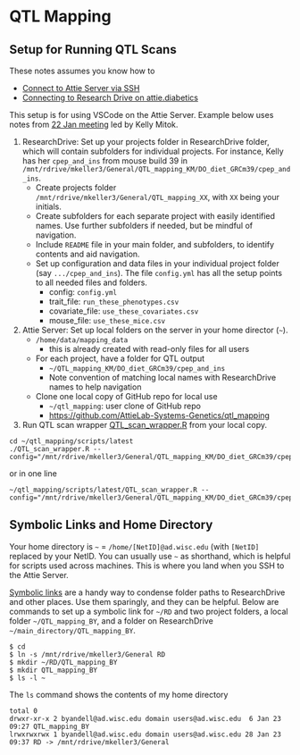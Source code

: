 # QTL Mapping

## Setup for Running QTL Scans

These notes assumes you know how to

- [Connect to Attie Server via SSH](Connecting.md)
- [Connecting to Research Drive on attie.diabetics](research-drive.md)

This setup is for using VSCode on the Attie Server.
Example below uses notes from
[22 Jan meeting](https://github.com/AttieLab-Systems-Genetics/qtl_mapping/blob/main/Meeting_Minutes.md#15-Jan-2025)
led by Kelly Mitok.

1. ResearchDrive: Set up your projects folder in ResearchDrive folder, which will contain subfolders for individual projects.
For instance, Kelly has her `cpep_and_ins` from mouse build 39 in
`/mnt/rdrive/mkeller3/General/QTL_mapping_KM/DO_diet_GRCm39/cpep_and_ins`.
    - Create projects folder `/mnt/rdrive/mkeller3/General/QTL_mapping_XX`, with `XX` being your initials.
    - Create subfolders for each separate project with easily identified names.
      Use further subfolders if needed, but be mindful of navigation.
    - Include `README` file in your main folder, and subfolders, to identify contents and aid navigation.
    - Set up configuration and data files in your individual project folder (say `.../cpep_and_ins`).
The file `config.yml` has all the setup points to all needed files and folders.
        - config: `config.yml`
        - trait_file: `run_these_phenotypes.csv`
        - covariate_file: `use_these_covariates.csv`
        - mouse_file: `use_these_mice.csv`
2. Attie Server: Set up local folders on the server in your home director (`~`).
    - `/home/data/mapping_data`
        - this is already created with read-only files for all users
    - For each project, have a folder for QTL output
        - `~/QTL_mapping_KM/DO_diet_GRCm39/cpep_and_ins`
        - Note convention of matching local names with ResearchDrive names to help navigation
    - Clone one local copy of GitHub repo for local use
        - `~/qtl_mapping`: user clone of GitHub repo
        - <https://github.com/AttieLab-Systems-Genetics/qtl_mapping>
5. Run QTL scan wrapper
[QTL_scan_wrapper.R](https://github.com/AttieLab-Systems-Genetics/qtl_mapping/blob/main/scripts/latest/QTL_scan_wrapper.R)
from your local copy.

```
cd ~/qtl_mapping/scripts/latest
./QTL_scan_wrapper.R --config="/mnt/rdrive/mkeller3/General/QTL_mapping_KM/DO_diet_GRCm39/cpep_and_ins/config.yml`
```

or in one line

```
~/qtl_mapping/scripts/latest/QTL_scan_wrapper.R --config="/mnt/rdrive/mkeller3/General/QTL_mapping_KM/DO_diet_GRCm39/cpep_and_ins/config.yml`
```

## Symbolic Links and Home Directory

Your home directory is `~` = `/home/[NetID]@ad.wisc.edu` (with `[NetID]` replaced by your NetID.
You can usually use `~` as shorthand, which is helpful for scripts used across machines.
This is where you land when you SSH to the Attie Server.

[Symbolic links](https://www.freecodecamp.org/news/symlink-tutorial-in-linux-how-to-create-and-remove-a-symbolic-link/)
are a handy way to condense folder paths to ResearchDrive and other places.
Use them sparingly, and they can be helpful.
Below are commands to set up a symbolic link for `~/RD` and two project folders,
a local folder `~/QTL_mapping_BY`, and a folder on ResearchDrive `~/main_directory/QTL_mapping_BY`.

```
$ cd
$ ln -s /mnt/rdrive/mkeller3/General RD
$ mkdir ~/RD/QTL_mapping_BY
$ mkdir QTL_mapping_BY
$ ls -l ~
```

The `ls` command shows the contents of my home directory

```
total 0
drwxr-xr-x 2 byandell@ad.wisc.edu domain users@ad.wisc.edu  6 Jan 23 09:27 QTL_mapping_BY
lrwxrwxrwx 1 byandell@ad.wisc.edu domain users@ad.wisc.edu 28 Jan 23 09:37 RD -> /mnt/rdrive/mkeller3/General
```


